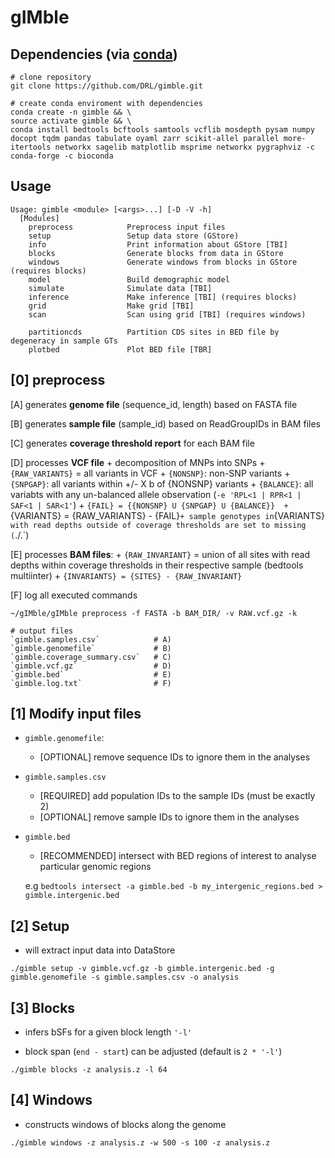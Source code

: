 gIMble
=========

Dependencies (via [conda](https://conda.io/miniconda.html))
-------

```
# clone repository
git clone https://github.com/DRL/gimble.git

# create conda enviroment with dependencies
conda create -n gimble && \
source activate gimble && \
conda install bedtools bcftools samtools vcflib mosdepth pysam numpy docopt tqdm pandas tabulate oyaml zarr scikit-allel parallel more-itertools networkx sagelib matplotlib msprime networkx pygraphviz -c conda-forge -c bioconda 
```

Usage
-----

```
Usage: gimble <module> [<args>...] [-D -V -h]
  [Modules]
    preprocess            Preprocess input files
    setup                 Setup data store (GStore)
    info                  Print information about GStore [TBI]
    blocks                Generate blocks from data in GStore 
    windows               Generate windows from blocks in GStore (requires blocks)
    model                 Build demographic model
    simulate              Simulate data [TBI] 
    inference             Make inference [TBI] (requires blocks)
    grid                  Make grid [TBI]
    scan                  Scan using grid [TBI] (requires windows)
    
    partitioncds          Partition CDS sites in BED file by degeneracy in sample GTs 
    plotbed               Plot BED file [TBR]

```
 
[0] preprocess
--------------

[A] generates **genome file** (sequence_id, length) based on FASTA file

[B] generates **sample file** (sample_id) based on ReadGroupIDs in BAM files

[C] generates **coverage threshold report** for each BAM file

[D] processes **VCF file**
    + decomposition of MNPs into SNPs
    + `{RAW_VARIANTS}` = all variants in VCF
    + `{NONSNP}`: non-SNP variants 
    + `{SNPGAP}`: all variants within +/- X b of {NONSNP} variants
    + `{BALANCE}`: all variabts with any un-balanced allele observation (`-e 'RPL<1 | RPR<1 | SAF<1 | SAR<1'`) 
    + `{FAIL} = {{NONSNP} U {SNPGAP} U {BALANCE}} 
    + `{VARIANTS} = {RAW_VARIANTS} - {FAIL}`
    + sample genotypes in `{VARIANTS}` with read depths outside of coverage thresholds are set to missing (`./.`)

[E] processes **BAM files**: 
    + `{RAW_INVARIANT}` = union of all sites with read depths within coverage thresholds in their respective sample (bedtools multiinter)
    + `{INVARIANTS} = {SITES} - {RAW_INVARIANT}`

[F] log all executed commands

```
~/gIMble/gIMble preprocess -f FASTA -b BAM_DIR/ -v RAW.vcf.gz -k

# output files 
`gimble.samples.csv`            # A)
`gimble.genomefile`             # B)
`gimble.coverage_summary.csv`   # C)
`gimble.vcf.gz`                 # D)
`gimble.bed`                    # E)
`gimble.log.txt`                # F)
```

[1] Modify input files
--------------

+ `gimble.genomefile`:
    + [OPTIONAL] remove sequence IDs to ignore them in the analyses
    
+ `gimble.samples.csv` 
    + [REQUIRED] add population IDs to the sample IDs (must be exactly 2)
    + [OPTIONAL] remove sample IDs to ignore them in the analyses
    
+ `gimble.bed`
    + [RECOMMENDED] intersect with BED regions of interest to analyse particular genomic regions

    e.g `bedtools intersect -a gimble.bed -b my_intergenic_regions.bed > gimble.intergenic.bed` 

[2] Setup
--------------

+ will extract input data into DataStore 

```
./gimble setup -v gimble.vcf.gz -b gimble.intergenic.bed -g gimble.genomefile -s gimble.samples.csv -o analysis
```

[3] Blocks
--------------

+ infers bSFs for a given block length `'-l'` 

+ block span (`end - start`) can be adjusted (default is `2 * '-l'`)

```
./gimble blocks -z analysis.z -l 64
```

[4] Windows 
--------------

+ constructs windows of blocks along the genome

```
./gimble windows -z analysis.z -w 500 -s 100 -z analysis.z
```
